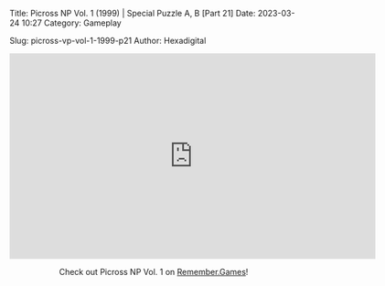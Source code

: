 Title: Picross NP Vol. 1 (1999) | Special Puzzle A, B [Part 21]
Date: 2023-03-24 10:27
Category: Gameplay

Slug: picross-vp-vol-1-1999-p21
Author: Hexadigital

<center><iframe src="https://www.youtube.com/embed/NnNBkcozTKg?feature=oembed" allow="accelerometer; autoplay; encrypted-media; gyroscope; picture-in-picture" width="640" height="360" frameborder="0"></iframe>

Check out Picross NP Vol. 1 on [Remember.Games](https://remember.games/game/6791/picross-np-vol-1/)!</center>